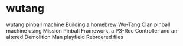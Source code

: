 # wutang
wutang pinball machine
Building a homebrew Wu-Tang Clan pinball machine using Mission Pinball Framework, a P3-Roc Controller and an altered Demolition Man playfield
Reordered files
